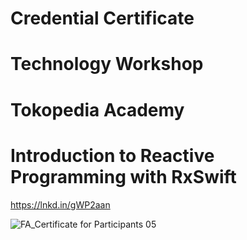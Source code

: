 # Credential Certificate 
# Technology Workshop 
# Tokopedia Academy
# Introduction to Reactive Programming with RxSwift
https://lnkd.in/gWP2aan 

![FA_Certificate for Participants 05](https://user-images.githubusercontent.com/34097240/110684110-55c49900-820f-11eb-9734-e8d7da7d7363.png)

